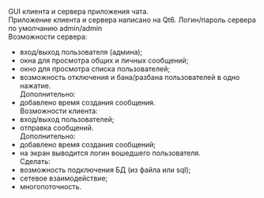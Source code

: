 GUI клиента и сервера приложения чата.  
Приложение клиента и сервера написано на Qt6. Логин/пароль сервера по умолчанию admin/admin  
Возможности сервера:
- вход/выход пользователя (админа);
- окна для просмотра общих и личных сообщений;
- окно для просмотра списка пользователей;
- возможность отключения и бана/разбана пользователей в одно нажатие.  
Дополнительно:
- добавлено время создания сообщения.  
Возможности клиента:
- вход/выход пользователей;
- отправка сообщений.  
Дополнительно:
- добавлено время создания сообщений;
- на экран выводится логин вошедшего пользователя.  
Сделать:
- возможность подключения БД (из файла или sql);
- сетевое взаимодействие;
- многопоточность.  
